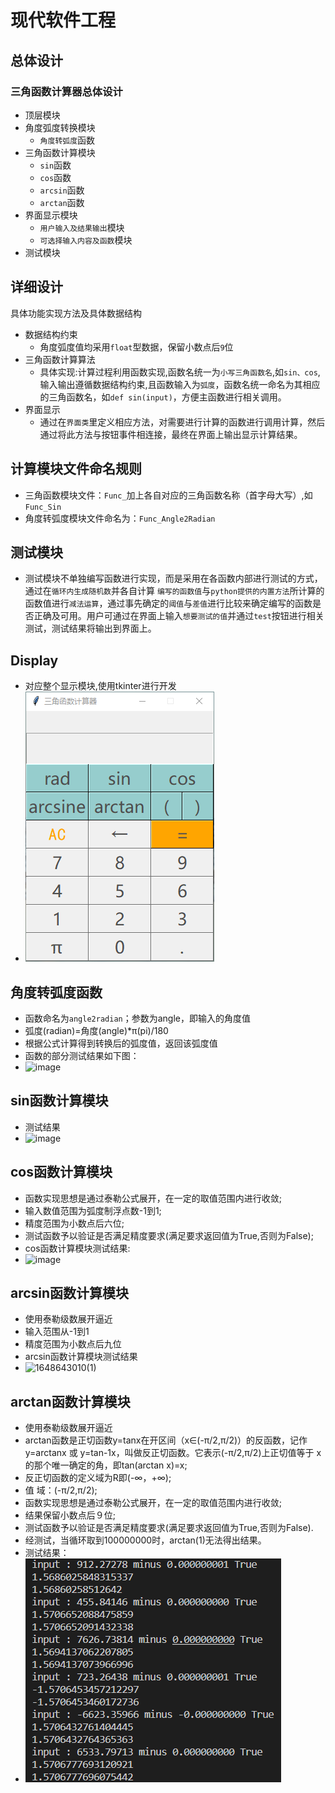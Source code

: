 # 现代软件工程
## 总体设计
### 三角函数计算器总体设计

* 顶层模块
 * 角度弧度转换模块
   * `角度转弧度`函数
 * 三角函数计算模块
   * `sin`函数
   * `cos`函数
   * `arcsin`函数
   * `arctan`函数
 * 界面显示模块
   * `用户输入及结果输出`模块
   * `可选择输入内容及函数`模块
 * 测试模块


## 详细设计
具体功能实现方法及具体数据结构
* 数据结构约束
  * 角度弧度值均采用`float`型数据，保留小数点后`9`位
* 三角函数计算算法
  * 具体实现:计算过程利用函数实现,函数名统一为`小写三角函数名`,如`sin、cos`,输入输出遵循数据结构约束,且函数输入为`弧度`，函数名统一命名为其相应的三角函数名，如`def sin(input)`，方便主函数进行相关调用。
* 界面显示
  * 通过在`界面类`里定义相应方法，对需要进行计算的函数进行调用计算，然后通过将此方法与按钮事件相连接，最终在界面上输出显示计算结果。


## 计算模块文件命名规则
* 三角函数模块文件：`Func_`加上各自对应的三角函数名称（首字母大写）,如`Func_Sin`
* 角度转弧度模块文件命名为：`Func_Angle2Radian`


## 测试模块
* 测试模块不单独编写函数进行实现，而是采用在各函数内部进行测试的方式，通过在`循环内生成随机数`并各自计算 `编写的函数值`与`python提供的内置方法`所计算的函数值进行`减法运算`，通过事先确定的`阈值`与`差值`进行比较来确定编写的函数是否正确及可用。用户可通过在界面上输入`想要测试的值`并通过`test`按钮进行相关测试，测试结果将输出到界面上。


## Display
* 对应整个显示模块,使用tkinter进行开发
* ![image](https://github.com/githubmoney/modern-software-engineering-TriFunc/blob/main/Snipaste_2022-04-25_19-19-38.png)


## 角度转弧度函数
* 函数命名为`angle2radian`；参数为angle，即输入的角度值
* 弧度(radian)=角度(angle)*π(pi)/180
* 根据公式计算得到转换后的弧度值，返回该弧度值
* 函数的部分测试结果如下图：
* ![image](https://user-images.githubusercontent.com/97205517/161012380-5a3e996f-ae68-444f-87c2-6b688e27d814.png)


## sin函数计算模块
* 测试结果
* ![image](https://user-images.githubusercontent.com/57553584/161010282-e7fcc91f-1e0c-4112-af6f-b06c267be64a.png)


## cos函数计算模块
* 函数实现思想是通过泰勒公式展开，在一定的取值范围内进行收敛;
* 输入数值范围为弧度制浮点数-1到1;
* 精度范围为小数点后六位;
* 测试函数予以验证是否满足精度要求(满足要求返回值为True,否则为False);
* cos函数计算模块测试结果:
* ![image](https://user-images.githubusercontent.com/57553584/161010402-b31ba88d-2573-4db8-8a26-1bb4d9049ed2.png)


## arcsin函数计算模块
* 使用泰勒级数展开逼近
* 输入范围从-1到1
* 精度范围为小数点后九位
* arcsin函数计算模块测试结果
* ![1648643010(1)](https://user-images.githubusercontent.com/101335052/160833494-2e083cb4-7c97-41ab-8f5e-c7f8c4571534.png)


## arctan函数计算模块
* 使用泰勒级数展开逼近
* arctan函数是正切函数y=tanx在开区间（x∈(-π/2,π/2)）的反函数，记作y=arctanx 或 y=tan-1x，叫做反正切函数。它表示(-π/2,π/2)上正切值等于 x 的那个唯一确定的角，即tan(arctan x)=x;
* 反正切函数的定义域为R即(-∞，+∞);
* 值 域：(-π/2,π/2);
* 函数实现思想是通过泰勒公式展开，在一定的取值范围内进行收敛;
* 结果保留小数点后９位;
* 测试函数予以验证是否满足精度要求(满足要求返回值为True,否则为False).
* 经测试，当循环取到100000000时，arctan(1)无法得出结果。
* 测试结果：
* ![arctan](https://github.com/yanghaan/picture/blob/main/2.png)
  


